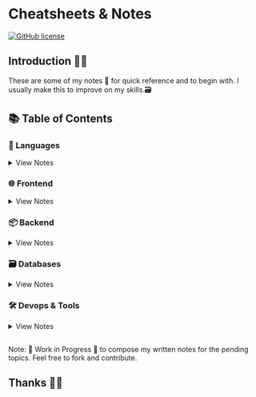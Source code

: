 # Cheatsheets & Notes

[![GitHub license](https://img.shields.io/badge/license-MIT-blue.svg)](https://github.com/akshaychaudhari/cheatsheets-notes/blob/master/LICENSE)

## Introduction ✍🏼 

These are some of my notes 📝 for quick reference and to begin with.
I usually make this to improve on my skills.🗃

## 📚 Table of Contents

### 📃 Languages

<details>
<summary>View Notes</summary>

- [Bash](notes/languages/bash/bash.md)
- [C](notes/languages/c/c.md)
- [C++](notes/languages/c++/c++.md)
- [Java](notes/languages/java.java)
- [Python](notes/languages/python/python.md)
- [JavaScript](notes/languages/javascript/javascript.md)

</details>

### 🌐 Frontend

<details>
<summary>View Notes</summary>

- [Bootstrap](notes/frontend/bootstrap/bootstrap.md)
- [Angular](notes/frontend/angular/angular.md)

</details>


### 📦 Backend

<details>
<summary>View Notes</summary>

- [SpringBoot](notes/backend/SpringBoot/SpringBoot.md)
- [Hibernate](notes/backend/hibernate/hibernate.md)

</details>


### 🗃️ Databases

<details>
<summary>View Notes</summary>

- [Oracle](notes/databases/oracle/oracle.md)
- [MySQL](notes/databases/mysql/mysql.md)
- [MongoDB](notes/databases/mongodb/mongodb.md)
 
</details>
 

### 🛠 Devops & Tools

<details>
<summary>View Notes</summary>

- [Git](notes/devops-tools/git/git.md)
- [Docker](notes/devops-tools/docker/docker.md)
- [Maven](notes/devops-tools/maven/maven.md)

</details>



## 

 Note: 🚧 Work in Progress 🚧 to compose my written notes for the pending topics.
 Feel free to fork and contribute.

## Thanks 🙌🏼 

